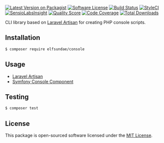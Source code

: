 [![Latest Version on Packagist](https://img.shields.io/packagist/v/elfsundae/console.svg?style=flat-square)](https://packagist.org/packages/elfsundae/console)
[![Software License](https://img.shields.io/badge/license-MIT-brightgreen.svg?style=flat-square)](LICENSE.md)
[![Build Status](https://img.shields.io/travis/ElfSundae/console/master.svg?style=flat-square)](https://travis-ci.org/ElfSundae/console)
[![StyleCI](https://styleci.io/repos/100198819/shield)](https://styleci.io/repos/100198819)
[![SensioLabsInsight](https://img.shields.io/sensiolabs/i/4658ebb9-710d-40fb-9573-1d8ada1991b4.svg?style=flat-square)](https://insight.sensiolabs.com/projects/4658ebb9-710d-40fb-9573-1d8ada1991b4)
[![Quality Score](https://img.shields.io/scrutinizer/g/ElfSundae/console.svg?style=flat-square)](https://scrutinizer-ci.com/g/ElfSundae/console)
[![Code Coverage](https://img.shields.io/scrutinizer/coverage/g/ElfSundae/console/master.svg?style=flat-square)](https://scrutinizer-ci.com/g/ElfSundae/console/?branch=master)
[![Total Downloads](https://img.shields.io/packagist/dt/elfsundae/console.svg?style=flat-square)](https://packagist.org/packages/elfsundae/console)

CLI library based on [Laravel Artisan][] for creating PHP console scripts.

## Installation

```sh
$ composer require elfsundae/console
```

## Usage

- [Laravel Artisan][]
- [Symfony Console Component]

## Testing

```sh
$ composer test
```

## License

This package is open-sourced software licensed under the [MIT License](LICENSE.md).

[Laravel Artisan]: https://laravel.com/docs/artisan
[Symfony Console Component]: http://symfony.com/doc/current/components/console.html
